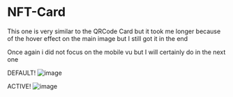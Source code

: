 # NFT-Card
This one is very similar to the QRCode Card but it took me longer because of the hover effect on the main image but I still got it in the end 

Once again i did not focus on the mobile vu but I will certainly do in the next one 



DEFAULT!
![image](https://github.com/HamzaMasmoudi/NFT-Card/assets/62155012/9e010958-9c6b-48ab-bd33-20714fa7ec35)  


ACTIVE!
![image](https://github.com/HamzaMasmoudi/NFT-Card/assets/62155012/288b97f9-5db3-4e65-b282-530ce1299fe9)




